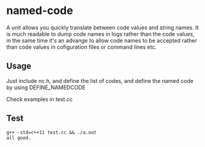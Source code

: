 # named-code
A unit allows you quickly translate between code values and string names. It is much readable to dump code names in logs rather than the code values, in the same time it's an advange to allow code names to be accepted rather than code values in cofiguration files or command lines etc.

## Usage
Just include nc.h, and define the list of codes, and define the named code by using DEFINE_NAMEDCODE

Check examples in test.cc

## Test
```
g++ -std=c++11 test.cc && ./a.out
all good.
```
